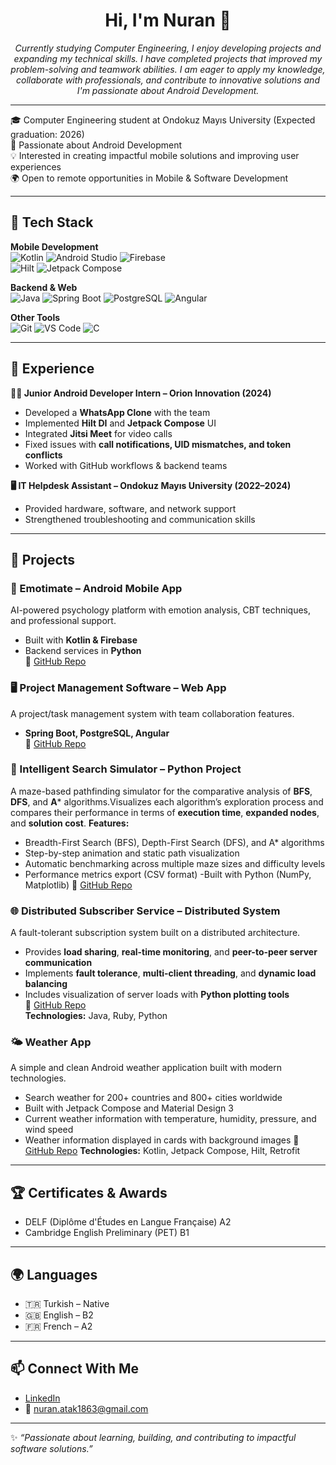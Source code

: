 <h1 align="center"> Hi, I'm Nuran 👋 </h1>

<p align="center">
<i>Currently studying Computer Engineering, I enjoy developing projects and expanding my technical skills. 
I have completed projects that improved my problem-solving and teamwork abilities. 
I am eager to apply my knowledge, collaborate with professionals, and contribute to innovative solutions 
and I'm passionate about Android Development.</i>
</p>

---

🎓 Computer Engineering student at Ondokuz Mayıs University (Expected graduation: 2026)  
📱 Passionate about Android Development  
💡 Interested in creating impactful mobile solutions and improving user experiences  
🌍 Open to remote opportunities in Mobile & Software Development  

---

## 🚀 Tech Stack  

**Mobile Development**  
![Kotlin](https://img.shields.io/badge/Kotlin-7F52FF?logo=kotlin&logoColor=white) 
![Android Studio](https://img.shields.io/badge/Android%20Studio-3DDC84?logo=android-studio&logoColor=white) 
![Firebase](https://img.shields.io/badge/Firebase-FFCA28?logo=firebase&logoColor=black)  
![Hilt](https://img.shields.io/badge/Hilt-D00000?logo=android&logoColor=white) 
![Jetpack Compose](https://img.shields.io/badge/Jetpack%20Compose-4285F4?logo=jetpackcompose&logoColor=white)  

**Backend & Web**  
![Java](https://img.shields.io/badge/Java-007396?logo=java&logoColor=white) 
![Spring Boot](https://img.shields.io/badge/SpringBoot-6DB33F?logo=springboot&logoColor=white) 
![PostgreSQL](https://img.shields.io/badge/PostgreSQL-316192?logo=postgresql&logoColor=white) 
![Angular](https://img.shields.io/badge/Angular-DD0031?logo=angular&logoColor=white)  

**Other Tools**  
![Git](https://img.shields.io/badge/Git-F05032?logo=git&logoColor=white) 
![VS Code](https://img.shields.io/badge/VS%20Code-007ACC?logo=visualstudiocode&logoColor=white) 
![C](https://img.shields.io/badge/C-00599C?logo=c&logoColor=white)  

---

## 💼 Experience  

**👨‍💻 Junior Android Developer Intern – Orion Innovation (2024)**  
- Developed a **WhatsApp Clone** with the team  
- Implemented **Hilt DI** and **Jetpack Compose** UI  
- Integrated **Jitsi Meet** for video calls  
- Fixed issues with **call notifications, UID mismatches, and token conflicts**  
- Worked with GitHub workflows & backend teams  

**🖥️ IT Helpdesk Assistant – Ondokuz Mayıs University (2022–2024)**  
- Provided hardware, software, and network support  
- Strengthened troubleshooting and communication skills  

---

## 📂 Projects  

### 📱 Emotimate – Android Mobile App  
AI-powered psychology platform with emotion analysis, CBT techniques, and professional support.  
- Built with **Kotlin & Firebase**  
- Backend services in **Python**  
🔗 [GitHub Repo](https://github.com/emotimate-team/Emotimate)  

### 🖥️ Project Management Software – Web App  
A project/task management system with team collaboration features.  
- **Spring Boot, PostgreSQL, Angular**  
🔗 [GitHub Repo](https://github.com/Nuranatak/Project-Management-Software)  

### 🧭 Intelligent Search Simulator – Python Project
A maze-based pathfinding simulator for the comparative analysis of **BFS**, **DFS**, and **A*** algorithms.Visualizes each algorithm’s exploration process and compares their performance in terms of **execution time**, **expanded nodes**, and **solution cost**.
**Features:**
* Breadth-First Search (BFS), Depth-First Search (DFS), and A* algorithms
* Step-by-step animation and static path visualization
* Automatic benchmarking across multiple maze sizes and difficulty levels
* Performance metrics export (CSV format)
-Built with Python (NumPy, Matplotlib)
🔗 [GitHub Repo]([#](https://github.com/Nuranatak/AI-SEARCH-ALGORITHMS))

### 🌐 Distributed Subscriber Service – Distributed System  
A fault-tolerant subscription system built on a distributed architecture.  
- Provides **load sharing**, **real-time monitoring**, and **peer-to-peer server communication**  
- Implements **fault tolerance**, **multi-client threading**, and **dynamic load balancing**  
- Includes visualization of server loads with **Python plotting tools**  
🔗 [GitHub Repo](https://github.com/Nuranatak/Distributed-Subscriber-Service)  
**Technologies:** Java, Ruby, Python

### 🌤️ Weather App
A simple and clean Android weather application built with modern technologies.
- Search weather for 200+ countries and 800+ cities worldwide
- Built with Jetpack Compose and Material Design 3
- Current weather information with temperature, humidity, pressure, and wind speed
- Weather information displayed in cards with background images
🔗 [GitHub Repo](https://github.com/Nuranatak/weatherappandroid)
**Technologies:** Kotlin, Jetpack Compose, Hilt, Retrofit

---

## 🏆 Certificates & Awards  

- DELF (Diplôme d'Études en Langue Française) A2  
- Cambridge English Preliminary (PET) B1  

---

## 🌍 Languages  

- 🇹🇷 Turkish – Native  
- 🇬🇧 English – B2  
- 🇫🇷 French – A2  

---

## 📫 Connect With Me  

- [LinkedIn](https://www.linkedin.com/in/nuran-atak-795220290)  
- 📧 nuran.atak1863@gmail.com  

---

✨ *“Passionate about learning, building, and contributing to impactful software solutions.”*  
